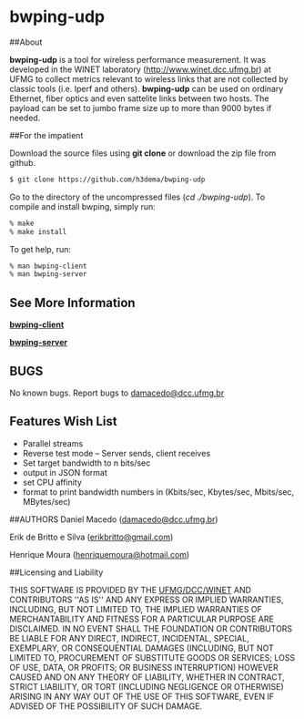 # bwping-udp

##About

**bwping-udp** is a tool for wireless performance measurement. It was
developed in the WINET laboratory (http://www.winet.dcc.ufmg.br) at
UFMG to collect metrics relevant to wireless links that are
not collected by classic tools (i.e. Iperf and others). **bwping-udp** can be used
on ordinary Ethernet, fiber optics and even sattelite links between two
hosts. The payload can be set to jumbo frame size up to more than 9000 bytes if needed.


##For the impatient

Download the source files using **git clone** or download the zip file from github.

```sh
$ git clone https://github.com/h3dema/bwping-udp
```

Go to the directory of the uncompressed files (*cd ./bwping-udp*).
To compile and install bwping, simply run:

```sh
% make
% make install
```

To get help, run:

```sh
% man bwping-client
% man bwping-server
```

## See More Information
**[bwping-client](https://github.com/h3dema/bwping-udp/blob/master/docs/bwping-client.md)**

**[bwping-server](https://github.com/h3dema/bwping-udp/blob/master/docs/bwping-server.md)**


## BUGS
No known bugs.
Report bugs to <damacedo@dcc.ufmg.br>

## Features Wish List

  * Parallel streams
  * Reverse test mode – Server sends, client receives
  * Set target bandwidth to n bits/sec
  * output in JSON format
  * set CPU affinity
  * format to print bandwidth numbers in (Kbits/sec, Kbytes/sec, Mbits/sec, MBytes/sec)


##AUTHORS
Daniel Macedo ([damacedo@dcc.ufmg.br](damacedo@dcc.ufmg.br))

Erik de Britto e Silva (erikbritto@gmail.com)

Henrique Moura (henriquemoura@hotmail.com)


##Licensing and Liability


THIS SOFTWARE IS PROVIDED BY THE [UFMG/DCC/WINET](http://www.winet.dcc.ufmg.br/) AND CONTRIBUTORS ''AS
IS'' AND ANY EXPRESS OR IMPLIED WARRANTIES, INCLUDING, BUT NOT
LIMITED TO, THE IMPLIED WARRANTIES OF MERCHANTABILITY AND FITNESS FOR
A PARTICULAR PURPOSE ARE DISCLAIMED.  IN NO EVENT SHALL THE
FOUNDATION OR CONTRIBUTORS BE LIABLE FOR ANY DIRECT, INDIRECT,
INCIDENTAL, SPECIAL, EXEMPLARY, OR CONSEQUENTIAL DAMAGES (INCLUDING,
BUT NOT LIMITED TO, PROCUREMENT OF SUBSTITUTE GOODS OR SERVICES; LOSS
OF USE, DATA, OR PROFITS; OR BUSINESS INTERRUPTION) HOWEVER CAUSED
AND ON ANY THEORY OF LIABILITY, WHETHER IN CONTRACT, STRICT
LIABILITY, OR TORT (INCLUDING NEGLIGENCE OR OTHERWISE) ARISING IN ANY
WAY OUT OF THE USE OF THIS SOFTWARE, EVEN IF ADVISED OF THE
POSSIBILITY OF SUCH DAMAGE.
